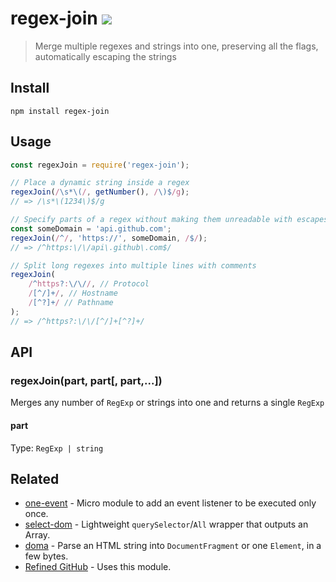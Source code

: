 # regex-join [![][badge-gzip]][link-bundlephobia]

[badge-gzip]: https://img.shields.io/bundlephobia/minzip/regex-join.svg?label=gzipped
[link-bundlephobia]: https://bundlephobia.com/result?p=regex-join

> Merge multiple regexes and strings into one, preserving all the flags, automatically escaping the strings

## Install

```
npm install regex-join
```

## Usage

```js
const regexJoin = require('regex-join');

// Place a dynamic string inside a regex
regexJoin(/\s*\(/, getNumber(), /\)$/g);
// => /\s*\(1234\)$/g

// Specify parts of a regex without making them unreadable with escapes
const someDomain = 'api.github.com';
regexJoin(/^/, 'https://', someDomain, /$/);
// => /^https:\/\/api\.github\.com$/

// Split long regexes into multiple lines with comments
regexJoin(
	/^https?:\/\//, // Protocol
	/[^/]+/, // Hostname
	/[^?]+/ // Pathname
);
// => /^https?:\/\/[^/]+[^?]+/
```

## API

### regexJoin(part, part[, part,...])

Merges any number of `RegExp` or strings into one and returns a single `RegExp`

#### part

Type: `RegExp | string`

## Related

- [one-event](https://github.com/fregante/one-event) - Micro module to add an event listener to be executed only once.
- [select-dom](https://github.com/fregante/select-dom) - Lightweight `querySelector`/`All` wrapper that outputs an Array.
- [doma](https://github.com/fregante/doma) - Parse an HTML string into `DocumentFragment` or one `Element`, in a few bytes.
- [Refined GitHub](https://github.com/sindresorhus/refined-github) - Uses this module.
